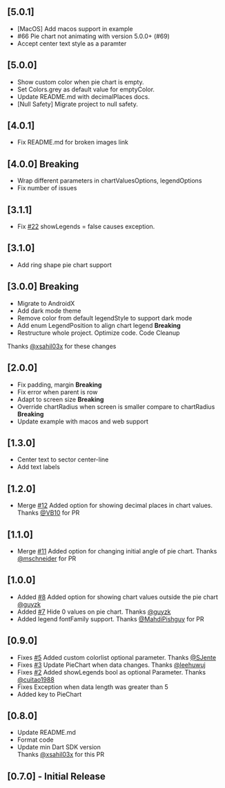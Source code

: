 ## [5.0.1]
- [MacOS] Add macos support in example
- <fix> #66 Pie chart not animating with version 5.0.0+ (#69)  
- Accept center text style as a paramter

## [5.0.0]
* Show custom color when pie chart is empty.
* Set Colors.grey as default value for emptyColor.
* Update README.md with decimalPlaces docs.
* [Null Safety] Migrate project to null safety.

## [4.0.1]
* Fix README.md for broken images link

## [4.0.0] **Breaking**
* Wrap different parameters in chartValuesOptions, legendOptions
* Fix number of issues

## [3.1.1]
* Fix [#22](https://github.com/apgapg/pie_chart/issues/22) showLegends = false causes exception.

## [3.1.0]
* Add ring shape pie chart support

## [3.0.0] **Breaking**
* Migrate to AndroidX
* Add dark mode theme
* Remove color from default legendStyle to support dark mode
* Add enum LegendPosition to align chart legend **Breaking**
* Restructure whole project. Optimize code. Code Cleanup

Thanks [@xsahil03x](https://github.com/xsahil03x) for these changes

## [2.0.0]
* Fix padding, margin **Breaking**
* Fix error when parent is row 
* Adapt to screen size **Breaking**
* Override chartRadius when screen is smaller compare to chartRadius **Breaking**
* Update example with macos and web support

## [1.3.0]
* Center text to sector center-line
* Add text labels

## [1.2.0]
* Merge [#12](https://github.com/apgapg/pie_chart/issues/12) Added option for showing decimal places in chart values. Thanks [@VB10](https://github.com/VB10) for PR

## [1.1.0]
* Merge [#11](https://github.com/apgapg/pie_chart/issues/11) Added option for changing initial angle of pie chart. Thanks [@mschneider](https://github.com/mschneider) for PR

## [1.0.0]
* Added [#8](https://github.com/apgapg/pie_chart/issues/8) Added option for showing chart values outside the pie chart [@guyzk](https://github.com/guyzk)
* Added [#7](https://github.com/apgapg/pie_chart/issues/7) Hide 0 values on pie chart. Thanks [@guyzk](https://github.com/https://github.com/guyzk)
* Added legend fontFamily support. Thanks [@MahdiPishguy](https://github.com/MahdiPishguy) for PR

## [0.9.0]
* Fixes [#5](https://github.com/apgapg/pie_chart/issues/5) Added custom colorlist optional parameter. Thanks [@SJente](https://github.com/SJente)
* Fixes [#3](https://github.com/apgapg/pie_chart/issues/3) Update PieChart when data changes. Thanks [@leehuwuj](https://github.com/https://github.com/leehuwuj)
* Fixes [#2](https://github.com/apgapg/pie_chart/issues/2) Added showLegends bool as optional Parameter. Thanks [@cuitao1988](https://github.com/https://github.com/cuitao1988)
* Fixes Exception when data length was greater than 5 
* Added key to PieChart

## [0.8.0]
* Update README.md
* Format code
* Update min Dart SDK version  
Thanks [@xsahil03x](https://github.com/xsahil03x) for this PR

## [0.7.0] - Initial Release
